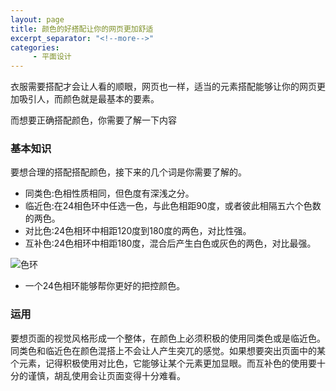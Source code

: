 ```yaml
---
layout: page
title: 颜色的好搭配让你的网页更加舒适
excerpt_separator: "<!--more-->"
categories:
     - 平面设计
---
```

衣服需要搭配才会让人看的顺眼，网页也一样，适当的元素搭配能够让你的网页更加吸引人，而颜色就是最基本的要素。

而想要正确搭配颜色，你需要了解一下内容

<!--more-->

### 基本知识
要想合理的搭配搭配颜色，接下来的几个词是你需要了解的。

- 同类色:色相性质相同，但色度有深浅之分。
- 临近色:在24相色环中任选一色，与此色相距90度，或者彼此相隔五六个色数的两色。
- 对比色:24色相环中相距120度到180度的两色，对比性强。
- 互补色:24色相环中相距180度，混合后产生白色或灰色的两色，对比最强。

![色环](https://gitee.com/QiuYuAn0303/Kamen_Rider/raw/gh-pages(try)/assets/images/colour_grahp.jpg)

- 一个24色相环能够帮你更好的把控颜色。

### 运用
要想页面的视觉风格形成一个整体，在颜色上必须积极的使用同类色或是临近色。同类色和临近色在颜色混搭上不会让人产生突兀的感觉。如果想要突出页面中的某个元素，记得积极使用对比色，它能够让某个元素更加显眼。而互补色的使用要十分的谨慎，胡乱使用会让页面变得十分难看。
